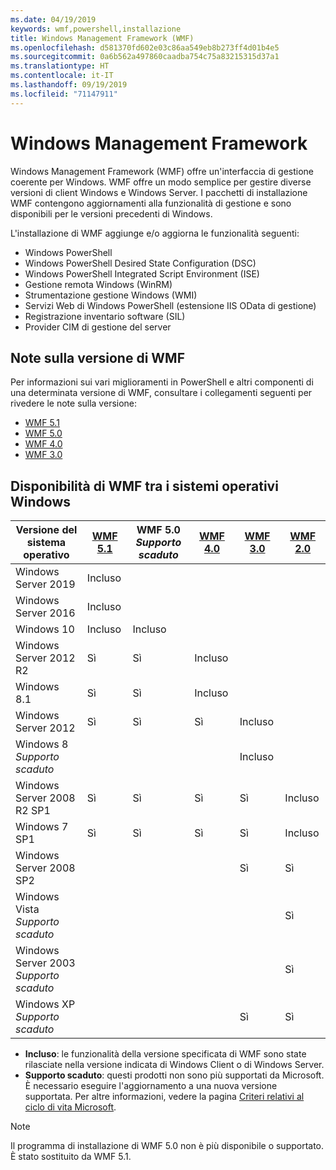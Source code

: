 ```yaml
---
ms.date: 04/19/2019
keywords: wmf,powershell,installazione
title: Windows Management Framework (WMF)
ms.openlocfilehash: d581370fd602e03c86aa549eb8b273ff4d01b4e5
ms.sourcegitcommit: 0a6b562a497860caadba754c75a83215315d37a1
ms.translationtype: HT
ms.contentlocale: it-IT
ms.lasthandoff: 09/19/2019
ms.locfileid: "71147911"
---
```

# <a name="windows-management-framework"></a>Windows Management Framework

Windows Management Framework (WMF) offre un'interfaccia di gestione coerente per Windows. WMF offre un modo semplice per gestire diverse versioni di client Windows e Windows Server. I pacchetti di installazione WMF contengono aggiornamenti alla funzionalità di gestione e sono disponibili per le versioni precedenti di Windows.

L'installazione di WMF aggiunge e/o aggiorna le funzionalità seguenti:

- Windows PowerShell
- Windows PowerShell Desired State Configuration (DSC)
- Windows PowerShell Integrated Script Environment (ISE)
- Gestione remota Windows (WinRM)
- Strumentazione gestione Windows (WMI)
- Servizi Web di Windows PowerShell (estensione IIS OData di gestione)
- Registrazione inventario software (SIL)
- Provider CIM di gestione del server

## <a name="wmf-release-notes"></a>Note sulla versione di WMF

Per informazioni sui vari miglioramenti in PowerShell e altri componenti di una determinata versione di WMF, consultare i collegamenti seguenti per rivedere le note sulla versione:

- [WMF 5.1](whats-new/release-notes.md#wmf-51-changes)
- [WMF 5.0](whats-new/release-notes.md#wmf-50-changes)
- [WMF 4.0](https://download.microsoft.com/download/3/D/6/3D61D262-8549-4769-A660-230B67E15B25/Windows%20Management%20Framework%204%200%20Release%20Notes.docx)
- [WMF 3.0](https://download.microsoft.com/download/E/7/6/E76850B8-DA6E-4FF5-8CCE-A24FC513FD16/WMF%203%20Release%20Notes.docx)

## <a name="wmf-availability-across-windows-operating-systems"></a>Disponibilità di WMF tra i sistemi operativi Windows

|        Versione del sistema operativo         | [WMF 5.1][]  | WMF 5.0<br>*Supporto scaduto* | [WMF 4.0][]  | [WMF 3.0][]  | [WMF 2.0][]  |
| --------------------------------------- | ------------ | --------------------------- | ------------ | ------------ | ------------ |
| Windows Server 2019                     | Incluso |                             |              |              |              |
| Windows Server 2016                     | Incluso |                             |              |              |              |
| Windows 10                              | Incluso | Incluso                |              |              |              |
| Windows Server 2012 R2                  | Sì          | Sì                         | Incluso |              |              |
| Windows 8.1                             | Sì          | Sì                         | Incluso |              |              |
| Windows Server 2012                     | Sì          | Sì                         | Sì          | Incluso |              |
| Windows 8<br>*Supporto scaduto*           |              |                             |              | Incluso |              |
| Windows Server 2008 R2 SP1              | Sì          | Sì                         | Sì          | Sì          | Incluso |
| Windows 7 SP1                           | Sì          | Sì                         | Sì          | Sì          | Incluso |
| Windows Server 2008 SP2                 |              |                             |              | Sì          | Sì          |
| Windows Vista<br>*Supporto scaduto*       |              |                             |              |              | Sì          |
| Windows Server 2003<br>*Supporto scaduto* |              |                             |              |              | Sì          |
| Windows XP<br>*Supporto scaduto*          |              |                             |              | Sì          | Sì          |

- **Incluso**: le funzionalità della versione specificata di WMF sono state rilasciate nella versione indicata di Windows Client o di Windows Server.
- **Supporto scaduto**: questi prodotti non sono più supportati da Microsoft. È necessario eseguire l'aggiornamento a una nuova versione supportata. Per altre informazioni, vedere la pagina [Criteri relativi al ciclo di vita Microsoft][].

> [!NOTE]
> Il programma di installazione di WMF 5.0 non è più disponibile o supportato. È stato sostituito da WMF 5.1.

[Criteri relativi al ciclo di vita Microsoft]: https://support.microsoft.com/lifecycle
[WMF 5.1]: https://aka.ms/wmf51download
[WMF 4.0]: https://aka.ms/wmf4download
[WMF 3.0]: https://aka.ms/wmf3download
[WMF 2.0]: https://aka.ms/wmf2download
